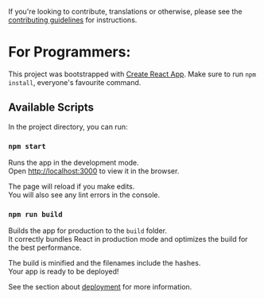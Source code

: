 If you're looking to contribute, translations or otherwise, please see the [contributing guidelines](https://github.com/Euophrys/Riichi-Trainer/blob/develop/CONTRIBUTING.md) for instructions.

# For Programmers:
This project was bootstrapped with [Create React App](https://github.com/facebook/create-react-app). Make sure to run `npm install`, everyone's favourite command.

## Available Scripts

In the project directory, you can run:

### `npm start`

Runs the app in the development mode.<br>
Open [http://localhost:3000](http://localhost:3000) to view it in the browser.

The page will reload if you make edits.<br>
You will also see any lint errors in the console.

### `npm run build`

Builds the app for production to the `build` folder.<br>
It correctly bundles React in production mode and optimizes the build for the best performance.

The build is minified and the filenames include the hashes.<br>
Your app is ready to be deployed!

See the section about [deployment](https://facebook.github.io/create-react-app/docs/deployment) for more information.
